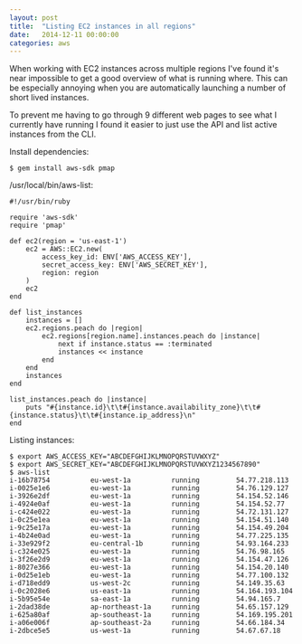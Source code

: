 ```yaml
---
layout: post
title:  "Listing EC2 instances in all regions"
date:   2014-12-11 00:00:00
categories: aws
---
```


When working with EC2 instances across multiple regions I've found it's near
impossible to get a good overview of what is running where. This can be
especially annoying when you are automatically launching a number of short
lived instances.

To prevent me having to go through 9 different web pages to see what I
currently have running I found it easier to just use the API and list active
instances from the CLI.

Install dependencies:

```
$ gem install aws-sdk pmap
```

/usr/local/bin/aws-list:

```
#!/usr/bin/ruby

require 'aws-sdk'
require 'pmap'

def ec2(region = 'us-east-1')
	ec2 = AWS::EC2.new(
		access_key_id: ENV['AWS_ACCESS_KEY'],
		secret_access_key: ENV['AWS_SECRET_KEY'],
		region: region
	)
	ec2
end

def list_instances
	instances = []
	ec2.regions.peach do |region|
		ec2.regions[region.name].instances.peach do |instance|
			next if instance.status == :terminated
			instances << instance
		end
	end
	instances
end

list_instances.peach do |instance|
	puts "#{instance.id}\t\t#{instance.availability_zone}\t\t#{instance.status}\t\t#{instance.ip_address}\n"
end
```

Listing instances:

```
$ export AWS_ACCESS_KEY="ABCDEFGHIJKLMNOPQRSTUVWXYZ"
$ export AWS_SECRET_KEY="ABCDEFGHIJKLMNOPQRSTUVWXYZ1234567890"
$ aws-list
i-16b78754			eu-west-1a			running			54.77.218.113
i-0025e1e6			eu-west-1a			running			54.76.129.127
i-3926e2df			eu-west-1a			running			54.154.52.146
i-4924e0af			eu-west-1a			running			54.154.52.77
i-c424e022			eu-west-1a			running			54.72.131.127
i-0c25e1ea			eu-west-1a			running			54.154.51.140
i-9c25e17a			eu-west-1a			running			54.154.49.204
i-4b24e0ad			eu-west-1a			running			54.77.225.135
i-33e929f2			eu-central-1b		running			54.93.164.233
i-c324e025			eu-west-1a			running			54.76.98.165
i-3f26e2d9			eu-west-1a			running			54.154.47.126
i-8027e366			eu-west-1a			running			54.154.20.140
i-0d25e1eb			eu-west-1a			running			54.77.100.132
i-d718edd9			us-west-2c			running			54.149.35.63
i-0c2028e6			us-east-1a			running			54.164.193.104
i-5b95e54e			sa-east-1a			running			54.94.165.7
i-2dad38de			ap-northeast-1a		running			54.65.157.129
i-625a80af			ap-southeast-1a		running			54.169.195.201
i-a06e006f			ap-southeast-2a		running			54.66.184.34
i-2dbce5e5			us-west-1a			running			54.67.67.18
```

